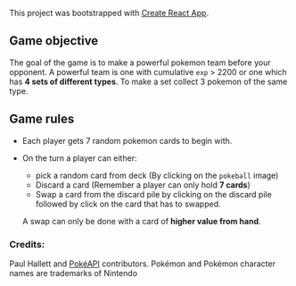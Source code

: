 This project was bootstrapped with [Create React App](https://github.com/facebook/create-react-app).

## Game objective
The goal of the game is to make a powerful pokemon team before your opponent. A powerful team is one with cumulative `exp` > 2200 or one which
has **4 sets of different types**. To make a set collect 3 pokemon of the same type.

## Game rules
- Each player gets 7 random pokemon cards to begin with.
- On the turn a player can either:
    - pick a random card from deck (By clicking on the `pokeball` image)
    - Discard a card (Remember a player can only hold **7 cards**)
    - Swap a card from the discard pile by clicking on the discard pile followed by click on the card that has to swapped.
     
     A swap can only be done with a card of **higher value from hand**.
     
 ### Credits:
 
 Paul Hallett and [PokéAPI](https://pokeapi.co/) contributors. Pokémon and Pokémon character names are trademarks of Nintendo
